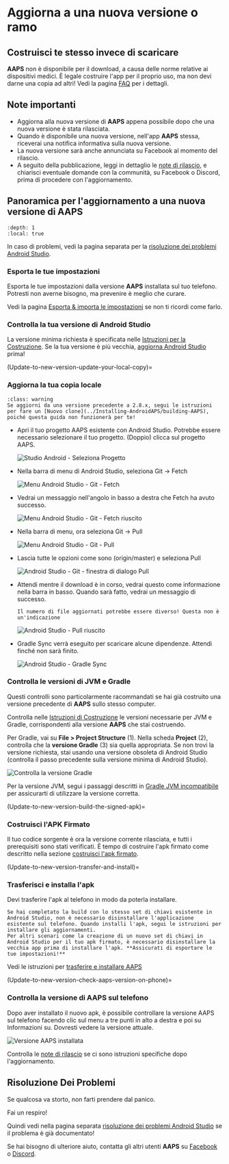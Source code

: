 # Aggiorna a una nuova versione o ramo

## Costruisci te stesso invece di scaricare

**AAPS** non è disponibile per il download, a causa delle norme relative ai dispositivi medici. È legale costruire l'app per il proprio uso, ma non devi darne una copia ad altri! Vedi la pagina [FAQ](../UsefulLinks/FAQ.md) per i dettagli.

## Note importanti
* Aggiorna alla nuova versione di **AAPS** appena possibile dopo che una nuova versione è stata rilasciata.
* Quando è disponibile una nuova versione, nell'app **AAPS** stessa, riceverai una notifica informativa sulla nuova versione.
* La nuova versione sarà anche annunciata su Facebook al momento del rilascio.
* A seguito della pubblicazione, leggi in dettaglio le [note di rilascio](ReleaseNotes.md), e chiarisci eventuale domande con la communità, su Facebook o Discord, prima di procedere con l'aggiornamento.

## Panoramica per l'aggiornamento a una nuova versione di AAPS

```{contents} Steps for updating to a new version of AAPS
:depth: 1
:local: true
```

In caso di problemi, vedi la pagina separata per la [risoluzione dei problemi Android Studio](../GettingHelp/TroubleshootingAndroidStudio).

### Esporta le tue impostazioni

Esporta le tue impostazioni dalla versione **AAPS** installata sul tuo telefono. Potresti non averne bisogno, ma prevenire è meglio che curare.

Vedi la pagina [Esporta & importa le impostazioni](ExportImportSettings.md) se non ti ricordi come farlo.

### Controlla la tua versione di Android Studio

La versione minima richiesta è specificata nelle [Istruzioni per la Costruzione](#Building-APK-recommended-specification-of-computer-for-building-apk-file). Se la tua versione è più vecchia, [aggiorna Android Studio](#Building-APK-install-android-studio) prima!

(Update-to-new-version-update-your-local-copy)=
### Aggiorna la tua copia locale

```{admonition} WARNING
:class: warning
Se aggiorni da una versione precedente a 2.8.x, segui le istruzioni per fare un [Nuovo clone](../Installing-AndroidAPS/building-AAPS), poiché questa guida non funzionerà per te!
```

* Apri il tuo progetto AAPS esistente con Android Studio. Potrebbe essere necessario selezionare il tuo progetto. (Doppio) clicca sul progetto AAPS.

  ![Studio Android - Seleziona Progetto](../images/update/01_ProjectSelection.png)

* Nella barra di menu di Android Studio, seleziona Git -> Fetch

   ![Menu Android Studio - Git - Fetch](../images/update/02_GitFetch.png)

* Vedrai un messaggio nell'angolo in basso a destra che Fetch ha avuto successo.

   ![Menu Android Studio - Git - Fetch riuscito](../images/update/03_GitFetchSuccessful.png)

* Nella barra di menu, ora seleziona Git -> Pull

   ![Menu Android Studio - Git - Pull](../images/update/04_GitPull.png)

* Lascia tutte le opzioni come sono (origin/master) e seleziona Pull

   ![Android Studio - Git - finestra di dialogo Pull](../images/update/05_GitPullOptions.png)

* Attendi mentre il download è in corso, vedrai questo come informazione nella barra in basso. Quando sarà fatto, vedrai un messaggio di successo.

  ```{note}
  Il numero di file aggiornati potrebbe essere diverso! Questa non è un'indicazione
  ```

   ![Android Studio - Pull riuscito](../images/update/06_GitPullSuccess.png)

* Gradle Sync verrà eseguito per scaricare alcune dipendenze. Attendi finché non sarà finito.

  ![Android Studio - Gradle Sync](../images/studioSetup/40_BackgroundTasks.png)

### Controlla le versioni di JVM e Gradle

Questi controlli sono particolarmente racommandati se hai già costruito una versione precedente di **AAPS** sullo stesso computer.

Controlla nelle [Istruzioni di Costruzione](#Building-APK-recommended-specification-of-computer-for-building-apk-file) le versioni necessarie per JVM e Gradle, corrispondenti alla versione **AAPS** che stai costruendo.

Per Gradle, vai su **File > Project Structure** (1). Nella scheda **Project** (2), controlla che la **versione Gradle** (3) sia quella appropriata. Se non trovi la versione richiesta, stai usando una versione obsoleta di Android Studio (controlla il passo precedente sulla versione minima di Android Studio).

![Controlla la versione Gradle](../images/studioTroubleshooting/gradle_version.png)

Per la versione JVM, segui i passaggi descritti in [Gradle JVM incompatibile](#incompatible-gradle-jvm) per assicurarti di utilizzare la versione corretta.

(Update-to-new-version-build-the-signed-apk)=
### Costruisci l'APK Firmato

Il tuo codice sorgente è ora la versione corrente rilasciata, e tutti i prerequisiti sono stati verificati. È tempo di costruire l'apk firmato come descritto nella sezione [costruisci l'apk firmato](#Building-APK-generate-signed-apk).

(Update-to-new-version-transfer-and-install)=

### Trasferisci e installa l'apk
Devi trasferire l'apk al telefono in modo da poterla installare.

```{note}
Se hai completato la build con lo stesso set di chiavi esistente in Android Studio, non è necessario disinstallare l'applicazione esistente sul telefono. Quando installi l'apk, segui le istruzioni per installare gli aggiornamenti.
Per altri scenari come la creazione di un nuovo set di chiavi in Android Studio per il tuo apk firmato, è necessario disinstallare la vecchia app prima di installare l'apk. **Assicurati di esportare le tue impostazioni!**
```

Vedi le istruzioni per [trasferire e installare AAPS](../SettingUpAaps/TransferringAndInstallingAaps.md)

(Update-to-new-version-check-aaps-version-on-phone)=
### Controlla la versione di AAPS sul telefono

Dopo aver installato il nuovo apk, è possibile controllare la versione AAPS sul telefono facendo clic sul menu a tre punti in alto a destra e poi su Informazioni su. Dovresti vedere la versione attuale.

![Versione AAPS installata](../images/Update_VersionCheck320.png)

Controlla le [note di rilascio](../Maintenance/ReleaseNotes.md) se ci sono istruzioni specifiche dopo l'aggiornamento.

## Risoluzione Dei Problemi

Se qualcosa va storto, non farti prendere dal panico.

Fai un respiro!

Quindi vedi nella pagina separata [risoluzione dei problemi Android Studio](../GettingHelp/TroubleshootingAndroidStudio) se il problema è già documentato!

Se hai bisogno di ulteriore aiuto, contatta gli altri utenti **AAPS** su [Facebook](https://www.facebook.com/groups/AndroidAPSUsers) o [Discord](https://discord.gg/4fQUWHZ4Mw).